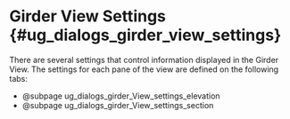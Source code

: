 Girder View Settings {#ug_dialogs_girder_view_settings}
==============================================

There are several settings that control information displayed in the Girder View. The settings for each pane of the view are defined on the following tabs:
* @subpage ug_dialogs_girder_View_settings_elevation
* @subpage ug_dialogs_girder_View_settings_section
